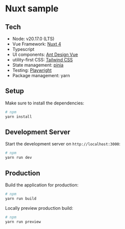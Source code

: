 # Nuxt sample

## Tech

- Node: v20.17.0 (LTS)
- Vue Framework: [Nuxt 4](https://nuxt.com/docs)
- Typescript
- UI components: [Ant Design Vue](https://antdv.com/docs/vue/introduce)
- utility-first CSS: [Tailwind CSS](https://tailwindcss.com/docs/installation)
- State management: [pinia](https://pinia.vuejs.org/introduction.html)
- Testing: [Playwright](https://playwright.dev/docs/intro)
- Package management: yarn

## Setup

Make sure to install the dependencies:

```bash
# npm
yarn install
```

## Development Server

Start the development server on `http://localhost:3000`:

```bash
# npm
yarn run dev
```

## Production

Build the application for production:

```bash
# npm
yarn run build
```

Locally preview production build:

```bash
# npm
yarn run preview
```
